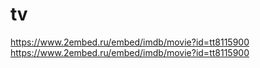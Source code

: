 # tv

https://www.2embed.ru/embed/imdb/movie?id=tt8115900
https://www.2embed.ru/embed/imdb/movie?id=tt8115900
